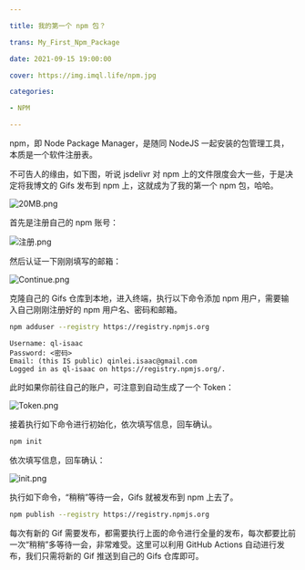 ```yaml
---

title: 我的第一个 npm 包？

trans: My_First_Npm_Package

date: 2021-09-15 19:00:00

cover: https://img.imql.life/npm.jpg

categories:

- NPM

---
```


npm，即 Node Package Manager，是随同 NodeJS 一起安装的包管理工具，本质是一个软件注册表。

<!-- more -->

不可告人的缘由，如下图，听说 jsdelivr 对 npm 上的文件限度会大一些，于是决定将我博文的 Gifs 发布到 npm 上，这就成为了我的第一个 npm 包，哈哈。

![20MB.png](https://cdn.nlark.com/yuque/0/2022/png/8391941/1641302610139-378fc392-6601-4d23-a662-49a93b7c80f5.png#clientId=u0be106e6-455f-4&crop=0&crop=0&crop=1&crop=1&errorMessage=unknown%20error&from=drop&id=u1eb29bc8&name=20MB.png&originHeight=93&originWidth=966&originalType=binary&ratio=1&rotation=0&showTitle=true&size=8394&status=error&style=shadow&taskId=ua6ed906e-7a2e-4db1-b5e4-4afc66e7922&title=20MB "20MB")

首先是注册自己的 npm 账号：

![注册.png](https://cdn.nlark.com/yuque/0/2022/png/8391941/1641302658975-de1073f9-f7f9-45b1-b5e3-f533a819f386.png#clientId=u0be106e6-455f-4&crop=0&crop=0&crop=1&crop=1&errorMessage=unknown%20error&from=drop&id=ub762cb3f&name=%E6%B3%A8%E5%86%8C.png&originHeight=1030&originWidth=1920&originalType=binary&ratio=1&rotation=0&showTitle=true&size=60079&status=error&style=shadow&taskId=u35b64903-9585-47f5-9ddf-c804aba2d51&title=%E6%B3%A8%E5%86%8C "注册")

然后认证一下刚刚填写的邮箱：

![Continue.png](https://cdn.nlark.com/yuque/0/2022/png/8391941/1641302713102-9eff3913-a7ff-49ad-8d91-702e036fa6d6.png#clientId=u0be106e6-455f-4&crop=0&crop=0&crop=1&crop=1&errorMessage=unknown%20error&from=drop&id=u0a020c1a&name=Continue.png&originHeight=525&originWidth=727&originalType=binary&ratio=1&rotation=0&showTitle=false&size=22018&status=error&style=shadow&taskId=ue2d15842-47ef-4ef3-be31-96aabd46fbb&title=)

克隆自己的 Gifs 仓库到本地，进入终端，执行以下命令添加 npm 用户，需要输入自己刚刚注册好的 npm 用户名、密码和邮箱。

```bash
npm adduser --registry https://registry.npmjs.org
```

```
Username: ql-isaac
Password: <密码>
Email: (this IS public) qinlei.isaac@gmail.com
Logged in as ql-isaac on https://registry.npmjs.org/.
```

此时如果你前往自己的账户，可注意到自动生成了一个 Token：

![Token.png](https://cdn.nlark.com/yuque/0/2021/png/8391941/1640791330817-fbde3e76-b721-4c9c-af42-49213dacf5b2.png#clientId=ue6c9e26d-2bd2-4&crop=0&crop=0&crop=1&crop=1&errorMessage=unknown%20error&from=drop&id=ua795709b&name=Token.png&originHeight=660&originWidth=1900&originalType=binary&ratio=1&rotation=0&showTitle=false&size=92313&status=error&style=shadow&taskId=u182127f3-0506-4e4a-9d50-c121b3856ff&title=)

接着执行如下命令进行初始化，依次填写信息，回车确认。

```bash
npm init
```

依次填写信息，回车确认：

![init.png](https://cdn.nlark.com/yuque/0/2021/png/8391941/1640792844577-bb08312f-d419-4e83-ad31-a7c58bc384d5.png#clientId=ue6c9e26d-2bd2-4&crop=0&crop=0&crop=1&crop=1&errorMessage=unknown%20error&from=drop&id=u77ed4f0b&name=init.png&originHeight=824&originWidth=981&originalType=binary&ratio=1&rotation=0&showTitle=true&size=72379&status=error&style=shadow&taskId=uf3e1dd7d-f419-4265-86a5-fc58ba40224&title=%E5%88%9D%E5%A7%8B%E5%8C%96 "初始化")

执行如下命令，“稍稍”等待一会，Gifs 就被发布到 npm 上去了。

```bash
npm publish --registry https://registry.npmjs.org
```

每次有新的 Gif 需要发布，都需要执行上面的命令进行全量的发布，每次都要比前一次“稍稍”多等待一会，非常难受。这里可以利用 GitHub Actions 自动进行发布，我们只需将新的 Gif 推送到自己的 Gifs 仓库即可。

